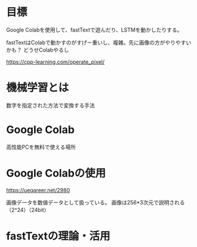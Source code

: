 # 目標

Google Colabを使用して、fastTextで遊んだり、LSTMを動かしたりする。

fastTextはColabで動かすのがすげー重いし、複雑。先に画像の方がやりやすいかも？
どうせColabやるし

https://cpp-learning.com/operate_pixel/


# 機械学習とは

数字を指定された方法で変換する手法


# Google Colab

高性能PCを無料で使える場所


# Google Colabの使用

https://ueqareer.net/2980

画像データを数値データとして扱っている。
画像は256*3次元で説明される（2^24）（24bit）


# fastTextの理論・活用


